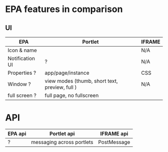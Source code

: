 # EPA features in comparison
## UI

| EPA             | Portlet       | IFRAME  |
| -------------   | ------------- |-------- |
| Icon & name     |               | N/A     |
| Notification UI | ?  | N/A |
| Properties ? |    app/page/instance | CSS |
| Window ? | view modes (thumb, short text, preview, full ) | N/A |
| full screen ? | full page, no fullscreen | |

# API

| EPA api | Portlet api | IFRAME api |
| -------------   | ------------- |-------- |
| ? | messaging across portlets | PostMessage |
